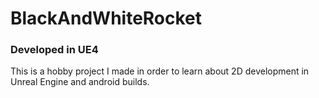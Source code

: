 # BlackAndWhiteRocket
### Developed in UE4
This is a hobby project I made in order to learn about 2D development in Unreal Engine and android builds.
